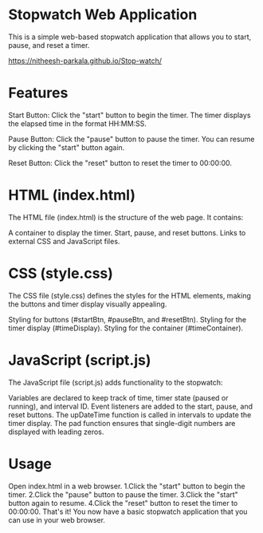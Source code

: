 # Stopwatch Web Application
This is a simple web-based stopwatch application that allows you to start, pause, and reset a timer.

https://nitheesh-parkala.github.io/Stop-watch/

# Features
Start Button: Click the "start" button to begin the timer. The timer displays the elapsed time in the format HH:MM:SS.

Pause Button: Click the "pause" button to pause the timer. You can resume by clicking the "start" button again.

Reset Button: Click the "reset" button to reset the timer to 00:00:00.

# HTML (index.html)
The HTML file (index.html) is the structure of the web page. It contains:

A container to display the timer.
Start, pause, and reset buttons.
Links to external CSS and JavaScript files.
# CSS (style.css)
The CSS file (style.css) defines the styles for the HTML elements, making the buttons and timer display visually appealing.

Styling for buttons (#startBtn, #pauseBtn, and #resetBtn).
Styling for the timer display (#timeDisplay).
Styling for the container (#timeContainer).
# JavaScript (script.js)
The JavaScript file (script.js) adds functionality to the stopwatch:

Variables are declared to keep track of time, timer state (paused or running), and interval ID.
Event listeners are added to the start, pause, and reset buttons.
The upDateTime function is called in intervals to update the timer display.
The pad function ensures that single-digit numbers are displayed with leading zeros.
# Usage
Open index.html in a web browser.
1.Click the "start" button to begin the timer.
2.Click the "pause" button to pause the timer.
3.Click the "start" button again to resume.
4.Click the "reset" button to reset the timer to 00:00:00.
That's it! You now have a basic stopwatch application that you can use in your web browser.
